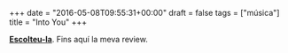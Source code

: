 +++
date = "2016-05-08T09:55:31+00:00"
draft = false
tags = ["música"]
title = "Into You"
+++
<p><a href="https://www.youtube.com/watch?v=o8uAxLVvQ8E"><b>Escolteu-la</b></a>. Fins aquí la meva review.</p>